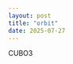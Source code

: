 ```yaml
---
layout: post
title: "orbit"
date: 2025-07-27
---
```

CUBO3

<script>
      var mathbox = MathBox.mathBox({
        plugins: ["core", "controls", "cursor", "mathbox"],
        controls: {
          // Orbit controls, i.e. Euler angles, with gimbal lock
          klass: THREE.OrbitControls,

          // Trackball controls, i.e. Free quaternion rotation
          //klass: THREE.TrackballControls,
        },
      });
      if (mathbox.fallback) throw "WebGL not supported";

      var three = mathbox.three;
      three.renderer.setClearColor(new THREE.Color(0xffffff), 1.0);

            // Dat GUI
      var gui = new dat.GUI();
      var props = {
        n: 2,
        l: 0,
        m: 0,
      };
      gui.add(props, "n").min(1).max(4).step(1);
      gui.add(props, "l").min(0).max(3).step(1);
      gui.add(props, "m").min(-3).max(3).step(1);
  
      var camera =
      mathbox
      .camera({
        proxy: true,
        position: [0, 0, 3],
      });

          // 2D cartesian
    var view =
      mathbox
      .cartesian({
        range: [[-15, 15], [-15, 15], [-15, 15]],
        scale: [1, 1, 1],
      });

    // Axes + grid
    view
      .axis({
        axis: 1,
        width: 3,
      })
      .axis({
        axis: 2,
        width: 3,
      })
      .grid({
        width: 2,
        divideX: 20,
        divideY: 10,
      });

      // Make axes black
    mathbox.select('axis').set('color', 'black');

      // Calibrate focus distance for units
    mathbox.set('focus', 3);

let L_value = 15;
// factor: how many points per 1 unit distance
let factor = 4;
let n_value = 2;
let l_value = 1;
let m_value = 0;
      
let minimum_percent = 0.00001;
// you'll need to change the L_value accordingly when changing the value below
let bohr_radius_value = 0.529177;

// the (assodiated) Laguerre polynomial
const laguerrePolynomial = (n, k, x) => {
  const equation = (m) => {
    return (
      (factorialize(n + k) /
        (factorialize(n - m) * factorialize(k + m) * factorialize(m))) *
      x ** m *
      (-1) ** m
    );
  };
  return sigma(equation, 0, n);
};

// sigma
const sigma = (equation, i, n) => {
  let sum = 0;
  while (i <= n) {
    sum += equation(i);
    i++;
  }
  return sum;
};

// factorialize input
const factorialize = (x) => {
  if (x < 0) {
    return -1;
  } else if (x === 0) {
    return 1;
  } else {
    return x * factorialize(x - 1);
  }
};

// the spherical harmonics
const sphericalHarmonics = (l, m, theta, phi) => {
  if (m > 0) {
    return (
      Math.sqrt(
        ((2 * l + 1) * factorialize(l - m)) /
          (4 * Math.PI * factorialize(l + m))
      ) *
      legendrePolynomial(l, m, Math.cos(theta)) *
      Math.sin(m * phi)
    );
  } else {
    return (
      Math.sqrt(
        ((2 * l + 1) * factorialize(l - m)) /
          (4 * Math.PI * factorialize(l + m))
      ) *
      legendrePolynomial(l, m, Math.cos(theta)) *
      Math.cos(m * phi)
    );
  }
};

//the Legendre polynomials
const legendrePolynomial = (l, m, x) => {
  const equation = (x) => {
    return (x ** 2 - 1) ** l;
  };
  return (
    ((-1) ** m / (2 ** l * factorialize(l))) *
    (1 - x ** 2) ** (m / 2) *
    highOrderDerivative(equation, l + m, x)
  );
};
// nth deriviation
const highOrderDerivative = (equation, order, x) => {
  let i = 1;
  let deriviation = equation;
  while (i < order) {
    deriviation = derivative(deriviation);
    i++;
  }
  if (order === 0) {
    return 1;
  } else {
    return derivative(deriviation)(x);
  }
};

// deriviation
const derivative = (f) => {
  var h = 0.001;
  return function (x) {
    return (f(x + h) - f(x - h)) / (2 * h);
  };
};

//3. finally, a function that gives us the wave function
const waveFunction = (n, l, m, r, theta, phi) => {
  const rho = (2 * r) / (n * bohrRadius());
  return (
    Math.sqrt(
      ((2 / (n * bohrRadius())) ** 3 * factorialize(n - l - 1)) /
        (r * 2 * n * factorialize(n + l))
    ) *
    Math.E ** (rho / -2) *
    rho ** l *
    laguerrePolynomial(n - l - 1, 2 * l + 1, rho) *
    sphericalHarmonics(l, m, theta, phi)
  );
};

// the bohr radius, represented by a0
const bohrRadius = () => {
  //return 1;
  return bohr_radius_value;
};

const radius = (x, y, z) => {
  return Math.sqrt(x ** 2 + y ** 2 + z ** 2);
};

const theta = (x, y, z) => {
  return Math.acos(z / radius(x, y, z));
};

const phi = (y, x) => {
  return Math.atan(y / x);
};

var data =
      view
      .volume({
        expr: function (emit, x,y,z) {
            let maximum = 0;
  let minimum = 1;
        let percent =
          waveFunction(
            props.n,
            l_value,
            m_value,
            radius(x, y, z),
            theta(x, y, z),
            phi(y, x)
          ) ** 2;
        if (percent > minimum_percent) {
          emit(x, y, z);
        }
        if (percent > maximum) {
          maximum = percent;
        }
        if (percent < minimum && percent !== 0) {
          minimum = percent;
        }
        },
        width: 64,
        height: 64,
        depth: 64,
        channels: 3,
      });

      var points =
  view.point({
    size: 8,
    color: '#3090FF',
  });
  /*
      // Add some data
    var data =
      view
      .interval({
        expr: function (emit, x, i, t) {
          emit(x, Math.sin(x + t));
        },
        width: 64,
        channels: 2,
      });

    // Draw a curve
    var curve =
      view
      .line({
        width: 5,
        color: '#3090FF',
      });

      var points =
  view.point({
    size: 8,
    color: '#3090FF',
  });
*/

    var data1 =
      view
      .interval({
        expr: function (emit, x, i, t) {
              if (x > 0) {
          emit(x, props.n*Math.sin(x + t));
        }
          //emit(x, Math.sin(x + t));
        },
        width: 2,
        channels: 2,
      });

      var points1 =
  view.point({
    size: 8,
    color: '#50A000',
  });

      /*
      var data2 =
      view
      .interval({
        expr: function (emit, x, i, t) {
         const phi = x * 2 * Math.PI;
          emit(Math.cos(t+phi), Math.sin(t+phi), 0);
        },
        width: 64,
        channels: 3,
      });

      var points2 =
  view.point({
    size: 8,
    color: '#50A000',
  });

        var data4 =
      view
      .interval({
        expr: function (emit, x, i, t) {
         const phi = x * 2 * Math.PI;
         const theta = Math.PI/4;
          emit(Math.sin(theta)*Math.cos(t+phi), Math.sin(theta)*Math.sin(t+phi), Math.cos(theta));
        },
        width: 64,
        channels: 3,
      });

      var points4 =
  view.point({
    size: 8,
    color: '#50A000',
  });

          var data5 =
      view
      .area({
        expr: function (emit, u, v, i, j, t) {
          const theta = u * Math.PI;       // [0, π]
          const phi = v * 2 * Math.PI;     // [0, 2π]
          const r = 1;

          const x = r * Math.sin(theta) * Math.cos(phi+t);
          const y = r * Math.sin(theta) * Math.sin(phi+t);
          const z = r * Math.cos(theta);
          emit(x, y, z);
        },
        width: 32,
        height: 16,
        channels: 3,
      });

      var points5 =
  view.point({
    size: 8,
    color: '#50A000',
  });

        var data3 =
      view
      .interval({
        expr: function (emit, x, i, t) {
          emit(0, 0, Math.sin(t));
        },
        width: 1,
        channels: 3,
      });

      var points3 =
  view.point({
    size: 8,
    color: '#50A000',
  });
*/
  
  /*
      var vector =
  view.interval({
    expr: function (emit, x, i, t) {
      emit(x, 0);
      emit(x, -Math.sin(x + t));
    },
    width: 64,
    channels: 2,
    items: 2,
  })
  .vector({
    end: true,
    width: 5,
    color: '#50A000',
  });
*/

       var scale =
  view.scale({
    divide: 10,
  });

      var ticks =
  view.ticks({
    width: 5,
    size: 15,
    color: 'black',
  });

      var format =
  view.format({
    digits: 2,
    weight: 'bold',
  });

      var labels =
  view.label({
    color: 'red',
    zIndex: 1,
  });

</script>
